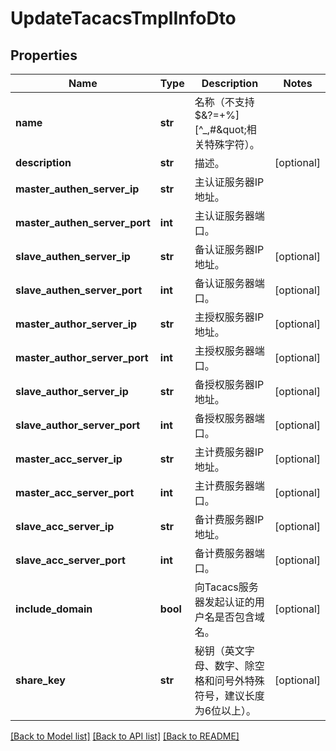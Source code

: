 # UpdateTacacsTmplInfoDto

## Properties
Name | Type | Description | Notes
------------ | ------------- | ------------- | -------------
**name** | **str** | 名称（不支持$&amp;?&#x3D;+%][^_,#\&quot;相关特殊字符）。 | 
**description** | **str** | 描述。 | [optional] 
**master_authen_server_ip** | **str** | 主认证服务器IP地址。 | 
**master_authen_server_port** | **int** | 主认证服务器端口。 | 
**slave_authen_server_ip** | **str** | 备认证服务器IP地址。 | [optional] 
**slave_authen_server_port** | **int** | 备认证服务器端口。 | [optional] 
**master_author_server_ip** | **str** | 主授权服务器IP地址。 | [optional] 
**master_author_server_port** | **int** | 主授权服务器端口。 | [optional] 
**slave_author_server_ip** | **str** | 备授权服务器IP地址。 | [optional] 
**slave_author_server_port** | **int** | 备授权服务器端口。 | [optional] 
**master_acc_server_ip** | **str** | 主计费服务器IP地址。 | [optional] 
**master_acc_server_port** | **int** | 主计费服务器端口。 | [optional] 
**slave_acc_server_ip** | **str** | 备计费服务器IP地址。 | [optional] 
**slave_acc_server_port** | **int** | 备计费服务器端口。 | [optional] 
**include_domain** | **bool** | 向Tacacs服务器发起认证的用户名是否包含域名。 | [optional] 
**share_key** | **str** | 秘钥（英文字母、数字、除空格和问号外特殊符号，建议长度为6位以上）。 | [optional] 

[[Back to Model list]](../README.md#documentation-for-models) [[Back to API list]](../README.md#documentation-for-api-endpoints) [[Back to README]](../README.md)


